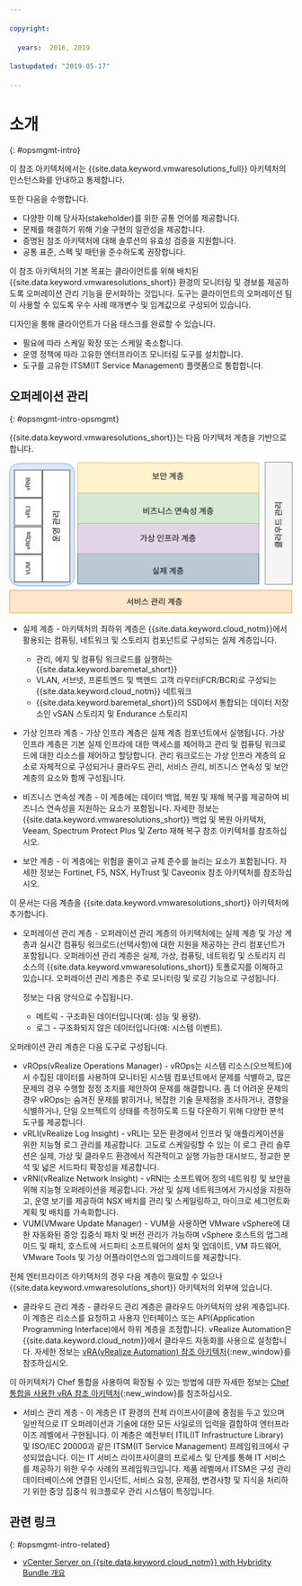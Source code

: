 ```yaml
---

copyright:

  years:  2016, 2019

lastupdated: "2019-05-17"

---
```


# 소개
{: #opsmgmt-intro}

이 참조 아키텍처에서는 {{site.data.keyword.vmwaresolutions_full}} 아키텍처의 인스턴스화를 안내하고 통제합니다. 

또한 다음을 수행합니다. 
* 다양한 이해 당사자(stakeholder)를 위한 공통 언어를 제공합니다. 
* 문제를 해결하기 위해 기술 구현의 일관성을 제공합니다.
* 증명된 참조 아키텍처에 대해 솔루션의 유효성 검증을 지원합니다.
* 공통 표준, 스펙 및 패턴을 준수하도록 권장합니다.

이 참조 아키텍처의 기본 목표는 클라이언트를 위해 배치된 {{site.data.keyword.vmwaresolutions_short}} 환경의 모니터링 및 경보를 제공하도록 오퍼레이션 관리 기능을 문서화하는 것입니다. 도구는 클라이언트의 오퍼레이션 팀이 사용할 수 있도록 우수 사례 매개변수 및 임계값으로 구성되어 있습니다. 

디자인을 통해 클라이언트가 다음 태스크를 완료할 수 있습니다. 
* 필요에 따라 스케일 확장 또는 스케일 축소합니다. 
* 운영 정책에 따라 고유한 엔터프라이즈 모니터링 도구를 설치합니다. 
* 도구를 고유한 ITSM(IT Service Management) 플랫폼으로 통합합니다. 

## 오퍼레이션 관리
{: #opsmgmt-intro-opsmgmt}

{{site.data.keyword.vmwaresolutions_short}}는 다음 아키텍처 계층을 기반으로 합니다. 

![아키텍처 다이어그램](../../images/opsmgmt-architecture.svg "아키텍처 다이어그램")

* 실제 계층 - 아키텍처의 최하위 계층은 {{site.data.keyword.cloud_notm}}에서 활용되는 컴퓨팅, 네트워크 및 스토리지 컴포넌트로 구성되는 실제 계층입니다. 
  * 관리, 에지 및 컴퓨팅 워크로드를 실행하는 {{site.data.keyword.baremetal_short}}
  * VLAN, 서브넷, 프론트엔드 및 백엔드 고객 라우터(FCR/BCR)로 구성되는 {{site.data.keyword.cloud_notm}} 네트워크
  * {{site.data.keyword.baremetal_short}}의 SSD에서 통합되는 데이터 저장소인 vSAN 스토리지 및 Endurance 스토리지

* 가상 인프라 계층 - 가상 인프라 계층은 실제 계층 컴포넌트에서 실행됩니다. 가상 인프라 계층은 기본 실제 인프라에 대한 액세스를 제어하고 관리 및 컴퓨팅 워크로드에 대한 리소스를 제어하고 할당합니다. 관리 워크로드는 가상 인프라 계층의 요소로 자체적으로 구성되거나 클라우드 관리, 서비스 관리, 비즈니스 연속성 및 보안 계층의 요소와 함께 구성됩니다. 

* 비즈니스 연속성 계층 - 이 계층에는 데이터 백업, 복원 및 재해 복구를 제공하여 비즈니스 연속성을 지원하는 요소가 포함됩니다. 자세한 정보는 {{site.data.keyword.vmwaresolutions_short}} 백업 및 복원 아키텍처, Veeam, Spectrum Protect Plus 및 Zerto 재해 복구 참조 아키텍처를 참조하십시오. 

* 보안 계층 - 이 계층에는 위험을 줄이고 규제 준수를 늘리는 요소가 포함됩니다. 자세한 정보는 Fortinet, F5, NSX, HyTrust 및 Caveonix 참조 아키텍처를 참조하십시오. 

이 문서는 다음 계층을 {{site.data.keyword.vmwaresolutions_short}} 아키텍처에 추가합니다. 

* 오퍼레이션 관리 계층 - 오퍼레이션 관리 계층의 아키텍처에는 실제 계층 및 가상 계층과 실시간 컴퓨팅 워크로드(선택사항)에 대한 지원을 제공하는 관리 컴포넌트가 포함됩니다. 오퍼레이션 관리 계층은 실제, 가상, 컴퓨팅, 네트워킹 및 스토리지 리소스의 {{site.data.keyword.vmwaresolutions_short}} 토폴로지를 이해하고 있습니다. 오퍼레이션 관리 계층은 주로 모니터링 및 로깅 기능으로 구성됩니다. 

  정보는 다음 양식으로 수집됩니다. 
    * 메트릭 - 구조화된 데이터입니다(예: 성능 및 용량). 
    * 로그 - 구조화되지 않은 데이터입니다(예: 시스템 이벤트). 

오퍼레이션 관리 계층은 다음 도구로 구성됩니다. 

* vROps(vRealize Operations Manager) - vROps는 시스템 리소스(오브젝트)에서 수집된 데이터를 사용하여 모니터된 시스템 컴포넌트에서 문제를 식별하고, 많은 문제의 경우 수행할 정정 조치를 제안하여 문제를 해결합니다. 좀 더 어려운 문제의 경우 vROps는 숨겨진 문제를 밝히거나, 복잡한 기술 문제점을 조사하거나, 경향을 식별하거나, 단일 오브젝트의 상태를 측정하도록 드릴 다운하기 위해 다양한 분석 도구를 제공합니다. 
* vRLI(vRealize Log Insight) - vRLI는 모든 환경에서 인프라 및 애플리케이션을 위한 지능형 로그 관리를 제공합니다. 고도로 스케일링할 수 있는 이 로그 관리 솔루션은 실제, 가상 및 클라우드 환경에서 직관적이고 실행 가능한 대시보드, 정교한 분석 및 넓은 서드파티 확장성을 제공합니다. 
* vRNI(vRealize Network Insight) - vRNI는 소프트웨어 정의 네트워킹 및 보안을 위해 지능형 오퍼레이션을 제공합니다. 가상 및 실제 네트워크에서 가시성을 지원하고, 운영 보기를 제공하여 NSX 배치를 관리 및 스케일링하고, 마이크로 세그먼트화 계획 및 배치를 가속화합니다. 
* VUM(VMware Update Manager) - VUM을 사용하면 VMware vSphere에 대한 자동화된 중앙 집중식 패치 및 버전 관리가 가능하며 vSphere 호스트의 업그레이드 및 패치, 호스트에 서드파티 소프트웨어의 설치 및 업데이트, VM 하드웨어, VMware Tools 및 가상 어플라이언스의 업그레이드를 제공합니다. 

전체 엔터프라이즈 아키텍처의 경우 다음 계층이 필요할 수 있으나 {{site.data.keyword.vmwaresolutions_short}} 아키텍처의 외부에 있습니다. 

* 클라우드 관리 계층 - 클라우드 관리 계층은 클라우드 아키텍처의 상위 계층입니다. 이 계층은 리소스를 요청하고 사용자 인터페이스 또는 API(Application Programming Interface)에서 하위 계층을 조정합니다. vRealize Automation은 {{site.data.keyword.cloud_notm}}에서 클라우드 자동화를 사용으로 설정합니다. 자세한 정보는 [vRA(vRealize Automation) 참조 아키텍처](https://www.ibm.com/cloud/garage/files/IBM_Cloud_for_VMware_Solutions_VRA_Architecture_v1.pdf){:new_window}를 참조하십시오. 

이 아키텍처가 Chef 통합을 사용하여 확장될 수 있는 방법에 대한 자세한 정보는 [Chef 통합을 사용한 vRA 참조 아키텍처](https://www.ibm.com/cloud/garage/files/IBM_Cloud_for_VMware_Solutions_VRA_Chef_Integration_Architecture.pdf){:new_window}를 참조하십시오.

* 서비스 관리 계층 - 이 계층은 IT 환경의 전체 라이프사이클에 중점을 두고 있으며 일반적으로 IT 오퍼레이션과 기술에 대한 모든 사일로의 입력을 결합하여 엔터프라이즈 레벨에서 구현됩니다. 이 계층은 예전부터 ITIL(IT Infrastructure Library) 및 ISO/IEC 20000과 같은 ITSM(IT Service Management) 프레임워크에서 구성되었습니다. 이는 IT 서비스 라이프사이클의 프로세스 및 단계를 통해 IT 서비스를 제공하기 위한 우수 사례의 프레임워크입니다. 제품 레벨에서 ITSM은 구성 관리 데이터베이스에 연결된 인시던트, 서비스 요청, 문제점, 변경사항 및 지식을 처리하기 위한 중앙 집중식 워크플로우 관리 시스템이 특징입니다. 

## 관련 링크
{: #opsmgmt-intro-related}

* [vCenter Server on {{site.data.keyword.cloud_notm}} with Hybridity Bundle 개요](/docs/services/vmwaresolutions/archiref/vcs?topic=vmware-solutions-vcs-hybridity-intro)
